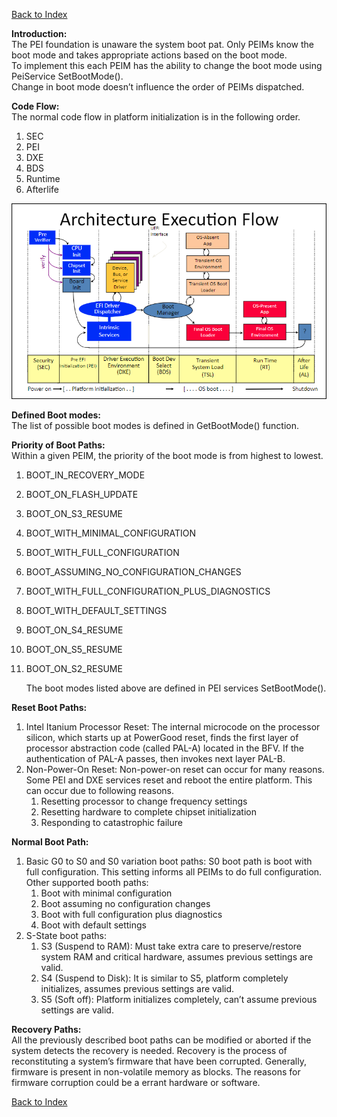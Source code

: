 [Back to Index](../index.md)

**Introduction:**  
The PEI foundation is unaware the system boot pat. Only PEIMs know the boot mode and takes appropriate actions based on the boot mode.  
To implement this each PEIM has the ability to change the boot mode using PeiService SetBootMode().  
Change in boot mode doesn’t influence the order of PEIMs dispatched.

**Code Flow:**  
The normal code flow in platform initialization is in the following order.
1. SEC
1. PEI
1. DXE
1. BDS
1. Runtime
1. Afterlife

<img src="images/BootFlow.png" />

**Defined Boot modes:**  
The list of possible boot modes is defined in GetBootMode() function.

**Priority of Boot Paths:**  
Within a given PEIM, the priority of the boot mode is from highest to lowest.
1. BOOT_IN_RECOVERY_MODE
1. BOOT_ON_FLASH_UPDATE
1. BOOT_ON_S3_RESUME
1. BOOT_WITH_MINIMAL_CONFIGURATION
1. BOOT_WITH_FULL_CONFIGURATION
1. BOOT_ASSUMING_NO_CONFIGURATION_CHANGES
1. BOOT_WITH_FULL_CONFIGURATION_PLUS_DIAGNOSTICS
1. BOOT_WITH_DEFAULT_SETTINGS
1. BOOT_ON_S4_RESUME
1. BOOT_ON_S5_RESUME
1. BOOT_ON_S2_RESUME

   The boot modes listed above are defined in PEI services SetBootMode().

**Reset Boot Paths:**  
1. Intel Itanium Processor Reset:
The internal microcode on the processor silicon, which starts up at PowerGood reset, finds the first layer of processor abstraction code (called PAL-A) located in the BFV. If the authentication of PAL-A passes, then invokes next layer PAL-B.
1. Non-Power-On Reset:
Non-power-on reset can occur for many reasons. Some PEI and DXE services reset and reboot the entire platform. This can occur due to following reasons.
   1. Resetting processor to change frequency settings
   1. Resetting hardware to complete chipset initialization
   1. Responding to catastrophic failure

**Normal Boot Path:**  
1. Basic G0 to S0 and S0 variation boot paths:
S0 boot path is boot with full configuration. This setting informs all PEIMs to do full configuration.  
   Other supported booth paths:
   1. Boot with minimal configuration
   1. Boot assuming no configuration changes
   1. Boot with full configuration plus diagnostics
   1. Boot with default settings
1. S-State boot paths:
   1. S3 (Suspend to RAM):
Must take extra care to preserve/restore system RAM and critical hardware, assumes previous settings are valid.
   1. S4 (Suspend to Disk):
It is similar to S5, platform completely initializes, assumes previous settings are valid.
   1. S5 (Soft off):
Platform initializes completely, can’t assume previous settings are valid.

**Recovery Paths:**  
All the previously described boot paths can be modified or aborted if the system detects the recovery is needed. Recovery is the process of reconstituting a system’s firmware that have been corrupted. Generally, firmware is present in non-volatile memory as blocks. The reasons for firmware corruption could be a errant hardware or software.

[Back to Index](../index.md)
